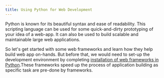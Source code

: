 ```yaml
---
title: Using Python for Web Development
---
```

Python is known for its beautiful syntax and ease of readability. This scripting language can be used for some quick-and-dirty prototyping of your idea of a web-app. It can also be used to build scalable and maintainable large web applications.

So let's get started with some web frameworks and learn how they help build web app on-hands. But before that, we would need to set-up the development environment by completing [installation of web frameworks in Python](http://forum.freecodecamp.com/t/setting-up-python-web-framework-django-and-flask/19354).These frameworks speed up the process of application building as specific task are pre-done by frameworks.
